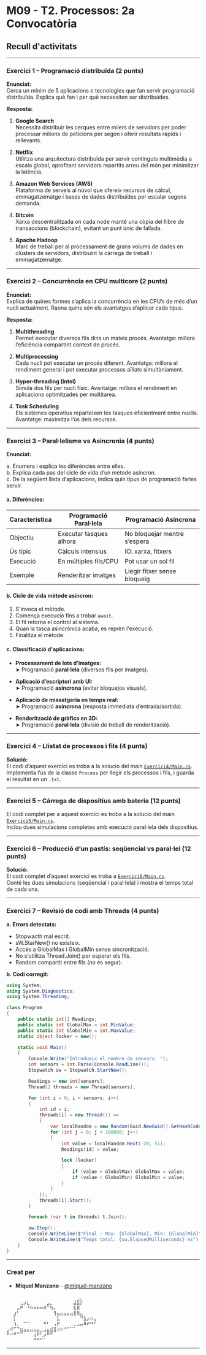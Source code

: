 # M09 - T2. Processos: 2a Convocatòria  
## Recull d'activitats

---

### **Exercici 1 – Programació distribuïda (2 punts)**

**Enunciat:**  
Cerca un mínim de 5 aplicacions o tecnologies que fan servir programació distribuïda. Explica què fan i per què necessiten ser distribuïdes.

**Resposta:**

1. **Google Search**  
   Necessita distribuir les cerques entre milers de servidors per poder processar milions de peticions per segon i oferir resultats ràpids i rellevants.

2. **Netflix**  
   Utilitza una arquitectura distribuïda per servir continguts multimèdia a escala global, aprofitant servidors repartits arreu del món per minimitzar la latència.

3. **Amazon Web Services (AWS)**  
   Plataforma de serveis al núvol que ofereix recursos de càlcul, emmagatzematge i bases de dades distribuïdes per escalar segons demanda.

4. **Bitcoin**  
   Xarxa descentralitzada on cada node manté una còpia del llibre de transaccions (blockchain), evitant un punt únic de fallada.

5. **Apache Hadoop**  
   Marc de treball per al processament de grans volums de dades en clústers de servidors, distribuint la càrrega de treball i emmagatzematge.

---

### **Exercici 2 – Concurrència en CPU multicore (2 punts)**

**Enunciat:**  
Explica de quines formes s’aplica la concurrència en les CPU’s de més d’un nucli actualment. Raona quins són els avantatges d’aplicar cada tipus.

**Resposta:**

1. **Multithreading**  
   Permet executar diversos fils dins un mateix procés. Avantatge: millora l’eficiència compartint context de procés.

2. **Multiprocessing**  
   Cada nucli pot executar un procés diferent. Avantatge: millora el rendiment general i pot executar processos aïllats simultàniament.

3. **Hyper-threading (Intel)**  
   Simula dos fils per nucli físic. Avantatge: millora el rendiment en aplicacions optimitzades per multitarea.

4. **Task Scheduling**  
   Els sistemes operatius reparteixen les tasques eficientment entre nuclis. Avantatge: maximitza l’ús dels recursos.

---

### **Exercici 3 – Paral·lelisme vs Asincronia (4 punts)**

**Enunciat:**

a. Enumera i explica les diferències entre elles.  
b. Explica cada pas del cicle de vida d’un mètode asíncron.  
c. De la següent llista d’aplicacions, indica quin tipus de programació faries servir.

#### a. Diferències:

| Característica            | Programació Paral·lela                  | Programació Asíncrona                     |
|--------------------------|-----------------------------------------|-------------------------------------------|
| Objectiu                 | Executar tasques alhora                 | No bloquejar mentre s’espera              |
| Ús típic                 | Càlculs intensius                       | IO: xarxa, fitxers                        |
| Execució                 | En múltiples fils/CPU                   | Pot usar un sol fil                       |
| Exemple                  | Renderitzar imatges                     | Llegir fitxer sense bloqueig              |

#### b. Cicle de vida mètode asíncron:

1. S'invoca el mètode.
2. Comença execució fins a trobar `await`.
3. El fil retorna el control al sistema.
4. Quan la tasca asincrònica acaba, es reprèn l'execució.
5. Finalitza el mètode.

#### c. Classificació d'aplicacions:

- **Processament de lots d’imatges:**  
  ➤ Programació **paral·lela** (diversos fils per imatges).

- **Aplicació d’escriptori amb UI:**  
  ➤ Programació **asíncrona** (evitar bloquejos visuals).

- **Aplicació de missatgeria en temps real:**  
  ➤ Programació **asíncrona** (resposta immediata d’entrada/sortida).

- **Renderització de gràfics en 3D:**  
  ➤ Programació **paral·lela** (divisió de treball de renderització).

---

### **Exercici 4 – Llistat de processos i fils (4 punts)**

**Solució:**  
El codi d’aquest exercici es troba a la solucio del main [`Exercici4/Main.cs`](./M09.T2.Activities.MiquelManzano/Ex4/Program.cs).  
Implementa l’ús de la classe `Process` per llegir els processos i fils, i guarda el resultat en un `.txt`.

---

### **Exercici 5 – Càrrega de dispositius amb bateria (12 punts)**

El codi complet per a aquest exercici es troba a la solucio del main [`Exercici5/Main.cs`](./M09.T2.Activities.MiquelManzano/M09.T2.Activities.MiquelManzano/Program.cs).  
Inclou dues simulacions completes amb execució paral·lela dels dispositius.

---

### **Exercici 6 – Producció d’un pastís: seqüencial vs paral·lel (12 punts)**
**Solució:**  
El codi complet d’aquest exercici es troba a [`Exercici6/Main.cs`](./M09.T2.Activities.MiquelManzano/Ex6/Program.cs).  
Conté les dues simulacions (seqüencial i paral·lela) i mostra el temps total de cada una.

---

### **Exercici 7 – Revisió de codi amb Threads (4 punts)**

**a. Errors detectats:**
- Stopwacth mal escrit.
- sW.StarNew() no existeix.
- Accés a GlobalMax i GlobalMin sense sincronització.
- No s’utilitza Thread.Join() per esperar els fils.
- Random compartit entre fils (no és segur).

**b. Codi corregit:**

```csharp
using System;
using System.Diagnostics;
using System.Threading;

class Program
{
    public static int[] Readings;
    public static int GlobalMax = int.MinValue;
    public static int GlobalMin = int.MaxValue;
    static object locker = new();

    static void Main()
    {
        Console.Write("Introdueix el nombre de sensors: ");
        int sensors = int.Parse(Console.ReadLine());
        Stopwatch sw = Stopwatch.StartNew();

        Readings = new int[sensors];
        Thread[] threads = new Thread[sensors];

        for (int i = 0; i < sensors; i++)
        {
            int id = i;
            threads[i] = new Thread(() =>
            {
                var localRandom = new Random(Guid.NewGuid().GetHashCode());
                for (int j = 0; j < 100000; j++)
                {
                    int value = localRandom.Next(-20, 51);
                    Readings[id] = value;

                    lock (locker)
                    {
                        if (value > GlobalMax) GlobalMax = value;
                        if (value < GlobalMin) GlobalMin = value;
                    }
                }
            });
            threads[i].Start();
        }

        foreach (var t in threads) t.Join();

        sw.Stop();
        Console.WriteLine($"Final – Max: {GlobalMax}, Min: {GlobalMin}");
        Console.WriteLine($"Temps total: {sw.ElapsedMilliseconds} ms");
    }
}

```

---

### Creat per

- **Miquel Manzano** - [@miquel-manzano](https://github.com/miquel-manzano)

```
⠀⠀⠀⠀⠀⠀⠀⠀⠀⠀⠀⠀⠀⠀⠀⠀⠀⠀⠀⠀⠀⢀⡀⠀⠀⠀⠀
⠀⠀⠀⠀⢀⡴⣆⠀⠀⠀⠀⠀⣠⡀⠀⠀⠀⠀⠀⠀⣼⣿⡗⠀⠀⠀⠀
⠀⠀⠀⣠⠟⠀⠘⠷⠶⠶⠶⠾⠉⢳⡄⠀⠀⠀⠀⠀⣧⣿⠀⠀⠀⠀⠀
⠀⠀⣰⠃⠀⠀⠀⠀⠀⠀⠀⠀⠀⠀⢻⣤⣤⣤⣤⣤⣿⢿⣄⠀⠀⠀⠀
⠀⠀⡇⠀⠀⠀⠀⠀⠀⠀⠀⠀⠀⠀⠀⣧⠀⠀⠀⠀⠀⠀⠙⣷⡴⠶⣦
⠀⠀⢱⡀⠀⠉⠉⠀⠀⠀⠀⠛⠃⠀⢠⡟⠀⠀⠀⢀⣀⣠⣤⠿⠞⠛⠋
⣠⠾⠋⠙⣶⣤⣤⣤⣤⣤⣀⣠⣤⣾⣿⠴⠶⠚⠋⠉⠁⠀⠀⠀⠀⠀⠀
⠛⠒⠛⠉⠉⠀⠀⠀⣴⠟⢃⡴⠛⠋⠀⠀⠀⠀⠀⠀⠀⠀⠀⠀⠀⠀⠀
⠀⠀⠀⠀⠀⠀⠀⠀⠛⠛⠋⠁⠀⠀⠀⠀⠀⠀⠀⠀⠀⠀⠀⠀⠀⠀⠀
```

---